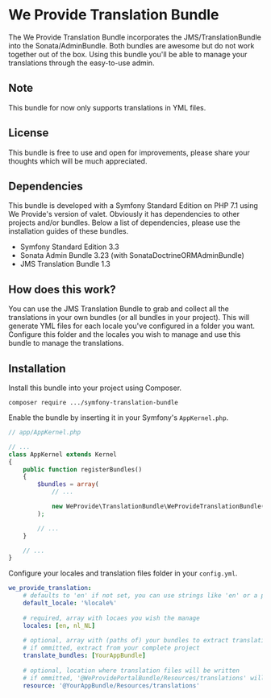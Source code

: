 # We Provide Translation Bundle

The We Provide Translation Bundle incorporates the JMS/TranslationBundle into the Sonata/AdminBundle. Both bundles are awesome but do not work together out of the box. Using this bundle you'll be able to manage your translations through the easy-to-use admin.

## Note

This bundle for now only supports translations in YML files.


## License

This bundle is free to use and open for improvements, please share your thoughts which will be much appreciated.

## Dependencies

This bundle is developed with a Symfony Standard Edition on PHP 7.1 using We Provide's version of valet. Obviously it has dependencies to other projects and/or bundles. Below a list of dependencies, please use the installation guides of these bundles.
 * Symfony Standard Edition 3.3
 * Sonata Admin Bundle 3.23 (with SonataDoctrineORMAdminBundle)
 * JMS Translation Bundle 1.3

## How does this work?

You can use the JMS Translation Bundle to grab and collect all the translations in your own bundles (or all bundles in your project). This will generate YML files for each locale you've configured in a folder you want. Configure this folder and the locales you wish to manage and use this bundle to manage the translations.


## Installation

Install this bundle into your project using Composer.

```
composer require .../symfony-translation-bundle
```

Enable the bundle by inserting it in your Symfony's `AppKernel.php`.
```php
// app/AppKernel.php

// ...
class AppKernel extends Kernel
{
    public function registerBundles()
    {
        $bundles = array(
            // ...

            new WeProvide\TranslationBundle\WeProvideTranslationBundle(),
        );

        // ...
    }

    // ...
}
```

Configure your locales and translation files folder in your `config.yml`.

```yaml
we_provide_translation:
    # defaults to 'en' if not set, you can use strings like 'en' or a parameter
    default_locale: '%locale%'
    
    # required, array with locaes you wish the manage
    locales: [en, nl_NL]
    
    # optional, array with (paths of) your bundles to extract translations from
    # if ommitted, extract from your complete project 
    translate_bundles: [YourAppBundle]
    
    # optional, location where translation files will be written
    # if ommitted, '@WeProvidePortalBundle/Resources/translations' will be the target
    resource: '@YourAppBundle/Resources/translations'
```
